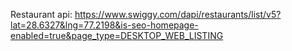 Restaurant api: 
https://www.swiggy.com/dapi/restaurants/list/v5?lat=28.6327&lng=77.2198&is-seo-homepage-enabled=true&page_type=DESKTOP_WEB_LISTING